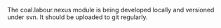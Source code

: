 The coal.labour.nexus module is being developed locally and versioned under svn. 
It should be uploaded to git regularly.